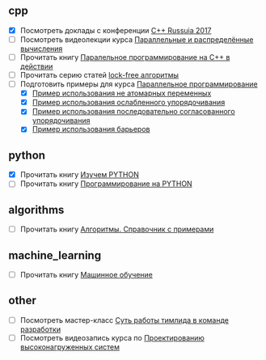 ## cpp

- [x] Посмотреть доклады с конференции [C++ Russuia 2017](https://www.youtube.com/playlist?list=PLZN9ZGiWZoZojYik8EdApUgPwa0YM3Yuz)
- [ ] Посмотреть видеолекции курса [Параллельные и распределённые вычисления](https://yandexdataschool.ru/edu-process/courses/parallel#item-1)
- [ ] Прочитать книгу [Паралельное программирование на С++ в действии]()
- [ ] Прочитать серию статей [lock-free алгоритмы](https://m.habrahabr.ru/users/khizmax/topics/)
- [ ] Подготовить примеры для курса [Параллельное программирование](https://github.com/justcppdeveloper-cpp-examples-c02)
  - [x] [Пример использования не атомарных переменных](https://github.com/justcppdeveloper-cpp-examples-c02/ll_e01)
  - [x] [Пример использования ослабленного упорядочивания](https://github.com/justcppdeveloper-cpp-examples-c02/ll_e02)
  - [x] [Пример использования последовательно согласованного упорядочивания](https://github.com/justcppdeveloper-cpp-examples-c02/ll_e03)
  - [x] [Пример использования барьеров](https://github.com/justcppdeveloper-cpp-examples-c02/ll_e05)
  
## python
- [x] Прочитать книгу [Изучем PYTHON]()
- [ ] Прочитать книгу [Программирование на PYTHON]()
  
## algorithms
- [ ] Прочитать книгу [Алгоритмы. Справочник с примерами](https://justcppdeveloper.slack.com/files/justcppdeveloper/F6J2P6GG5/algoritmy_spravochnik_s_primerami_na_c_c__java_i_python.pdf)

## machine_learning
- [ ] Прочитать книгу [Машинное обучение](https://justcppdeveloper.slack.com/files/justcppdeveloper/F6HCJLG81/machinelearning.pdf)

## other
- [ ] Посмотреть мастер-класс [Суть работы тимлида в команде разработки](https://www.youtube.com/watch?v=txIugeFSiYw)
- [ ] Посмотреть видеозапись курса по [Проектированию высоконагруженных систем](https://www.youtube.com/playlist?list=PLrCZzMib1e9qozAkJm0-IyBO2pkUdBLlM)

